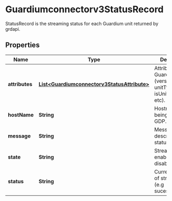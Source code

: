 

# Guardiumconnectorv3StatusRecord

StatusRecord is the streaming status for each Guardium unit returned by grdapi.

## Properties

| Name | Type | Description | Notes |
|------------ | ------------- | ------------- | -------------|
|**attributes** | [**List&lt;Guardiumconnectorv3StatusAttribute&gt;**](Guardiumconnectorv3StatusAttribute.md) | Attributes of the Guardium unit (version, unitType, isUnitOnline, etc). |  [optional] |
|**hostName** | **String** | Hostname as its being sent by GDP. |  [optional] |
|**message** | **String** | Message describing status. |  [optional] |
|**state** | **String** | Streaming state: enabled, disabled. |  [optional] |
|**status** | **String** | Current status of streaming (e.g sucess,failed,...). |  [optional] |



